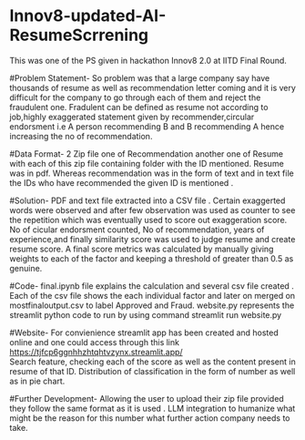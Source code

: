 # Innov8-updated-AI-ResumeScrrening

This was one of the PS given in hackathon Innov8 2.0 at IITD Final Round.

#Problem Statement-
So problem was that a large company say have thousands of resume as well as recommendation letter coming and it is very difficult for the company to go through each of them and reject the fraudulent one. Fradulent can be defined as resume not according to job,highly exaggerated statement given by recommender,circular endorsment i.e A person recommending B and B recommending A hence increasing the no of recommendation.

#Data Format-
2 Zip file one of Recommendation another one of Resume with each of this zip file containing folder with the ID mentioned. Resume  was in pdf. Whereas recommendation was in the form of text and in text file the IDs who have recommended the given ID is mentioned .

#Solution-
PDF and text file extracted into a CSV file . Certain exaggerted words were observed and after few observation was used as counter to see the repetition which was eventually used to score out exaggeration score. No of cicular endorsment counted, No of recommendation, years of experience,and finally similarity score was used to judge resume and create resume score.
A final score metrics was calculated by manually giving weights to each of the factor and keeping a threshold of greater than 0.5 as genuine. 

#Code-
final.ipynb file explains the calculation and several csv file created . Each of the csv file shows the each individual factor and later on merged on mostfinaloutput.csv to label Approved and Fraud.
website.py represents the streamlit python code to run by using command streamlit run website.py

#Website-
For convienience streamlit app has been created and hosted online and one could access through this link https://tjfcp6ggnhhzhtqhtvzynx.streamlit.app/   
Search feature, checking each of the score as well as the content present in resume of that ID. Distribution of classification in the form of number as well as in pie chart.

#Further Development-
Allowing the user to upload their zip file provided they follow the same format as it is used . LLM integration to humanize what might be the reason for this number what further action company needs to take.

